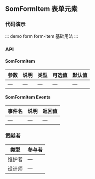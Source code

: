 ## SomFormItem 表单元素

### 代码演示

::: demo form form-item
基础用法
:::

### API

#### SomFormItem
| 参数      | 说明          | 类型      | 可选值                           | 默认值  |
|---------- |-------------- |---------- |--------------------------------  |-------- |
| — | — | — | — | — |

#### SomFormItem Events
| 事件名      | 说明          | 返回值                           |
|---------- |-------------- |--------------------------------  |
| — | — | — |

### 贡献者
| 类型       | 参与者                          |
|---------- |--------------------------------  |
| 维护者 | — |
| 设计师 | — |
